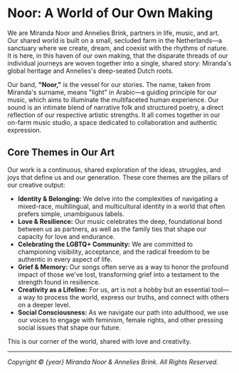 # Noor: A World of Our Own Making

We are Miranda Noor and Annelies Brink, partners in life, music, and art. Our shared world is built on a small, secluded farm in the Netherlands—a sanctuary where we create, dream, and coexist with the rhythms of nature. It is here, in this haven of our own making, that the disparate threads of our individual journeys are woven together into a single, shared story: Miranda's global heritage and Annelies's deep-seated Dutch roots.

Our band, **"Noor,"** is the vessel for our stories. The name, taken from Miranda's surname, means "light" in Arabic—a guiding principle for our music, which aims to illuminate the multifaceted human experience. Our sound is an intimate blend of narrative folk and structured poetry, a direct reflection of our respective artistic strengths. It all comes together in our on-farm music studio, a space dedicated to collaboration and authentic expression.

## Core Themes in Our Art

Our work is a continuous, shared exploration of the ideas, struggles, and joys that define us and our generation. These core themes are the pillars of our creative output:

*   **Identity & Belonging:** We delve into the complexities of navigating a mixed-race, multilingual, and multicultural identity in a world that often prefers simple, unambiguous labels.
*   **Love & Resilience:** Our music celebrates the deep, foundational bond between us as partners, as well as the family ties that shape our capacity for love and endurance.
*   **Celebrating the LGBTQ+ Community:** We are committed to championing visibility, acceptance, and the radical freedom to be authentic in every aspect of life.
*   **Grief & Memory:** Our songs often serve as a way to honor the profound impact of those we've lost, transforming grief into a testament to the strength found in resilience.
*   **Creativity as a Lifeline:** For us, art is not a hobby but an essential tool—a way to process the world, express our truths, and connect with others on a deeper level.
*   **Social Consciousness:** As we navigate our path into adulthood, we use our voices to engage with feminism, female rights, and other pressing social issues that shape our future.

This is our corner of the world, shared with love and creativity.

---
*Copyright © {year} Miranda Noor & Annelies Brink. All Rights Reserved.*